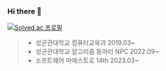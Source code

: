 ### Hi there 👋

[![Solved.ac 프로필](http://mazassumnida.wtf/api/v2/generate_badge?boj=ksi990302)](https://solved.ac/ksi990302)

<!-- ![mazandi profile](http://mazandi.herokuapp.com/api?handle=ksi990302&theme=warm) -->

> - 성균관대학교 컴퓨터교육과 2019.03~
> - 성균관대학교 알고리즘 동아리 NPC 2022.09~
> - 소프트웨어 마에스트로 14th 2023.03~

<!--
**ks1ksi/ks1ksi** is a ✨ _special_ ✨ repository because its `README.md` (this file) appears on your GitHub profile.

Here are some ideas to get you started:

- 🔭 I’m currently working on ...
- 🌱 I’m currently learning ...
- 👯 I’m looking to collaborate on ...
- 🤔 I’m looking for help with ...
- 💬 Ask me about ...
- 📫 How to reach me: ...
- 😄 Pronouns: ...
- ⚡ Fun fact: ...
-->

